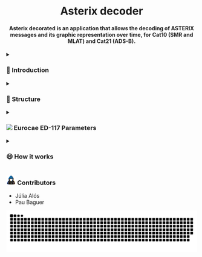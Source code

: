 <div align="center">
<h1 align="center">Asterix decoder</h1>
<h4 align="center">Asterix decorated is an application that allows the decoding of ASTERIX messages and its graphic representation over time, for Cat10 (SMR and MLAT) and Cat21 (ADS-B).</h4>
</div>

<details>
  <summary><h3>👋 Introduction</h3></summary>
</details>

<details>
  <summary><h3>📝 Structure</h3></summary>
  <h4><img src="https://media2.giphy.com/media/QssGEmpkyEOhBCb7e1/giphy.gif?cid=ecf05e47a0n3gi1bfqntqmob8g9aid1oyj2wr3ds3mg700bl&rid=giphy.gif" width ="15">
Backend</h4>
<h4><img src="https://media2.giphy.com/media/QssGEmpkyEOhBCb7e1/giphy.gif?cid=ecf05e47a0n3gi1bfqntqmob8g9aid1oyj2wr3ds3mg700bl&rid=giphy.gif" width ="15">
Frontend</h4>
  
</details>

<details>
  <summary><h3><img src="https://media.giphy.com/media/iY8CRBdQXODJSCERIr/giphy.gif" width="25"> Eurocae ED-117 Parameters</h3></summary>  
  <h4>Probability of false identification</h4>
  <p>The probability of false identification conrresponds to the number of times that the target identifier has changed value over an average of 5 seconds. Specifications require that this percentage must be less than 0.0001%. It is considered false identification when the MLAT system identifies the target incorrectly when it is transmitting it correctly.</p>
  <h6>Implementation</h6>
  <p>For the calculation of this parameter, only the messages that come from the MLAT system are required (only from aircraft) and at the same time they must be of type "Target Report", and contain the data item of the target identification.</p>
  <p>To find the cases in which the identification has been wrong, it is necessary to check flight by flight. For this we create a HashMap, where the key corresponds to the Target Address of the aircraft (which is a unique and permanent identifier) and in it we store the start time of the window and the correct value of the Target Identification. In addition as we have to calculate this parameter based on the area in which the plane is located, we have a counter for correct identifications and false identifications for each one of them. When increasing the counter, its position is determined based on its coordinates.</p>
  <p>Following the algorithm shown in the following figure, we obtain the counters for each of the airport areas, both for false and correct identifications, the probability of false identification being the negative cases divided by the sum of both.</p>
    <img src="https://github.com/PauBaguer/asterix-visualizer/blob/master/assets/ProbFalseIdentification.png">
  <h6>Results</h6>
  <br>
  <h4>Position Accuracy</h4>
  <p>In document ED-117, it states that the maximum error between the received horizontal position of a target and
          its real position, based on the area in which the aircraft is located, must be:
          <br /> &nbsp;&nbsp;- Maneuvering area and Apron: Maximum error of 7.5 m 95% of the time. And a maximum error
          of 12 m 99% of the time.
          <br /> &nbsp;&nbsp;- Stand: Maximum error of 20 m averaged in periods of 5 seconds.
          <br /> &nbsp;&nbsp;- Type 4 area: Maximum error of 20 m 95% of the time.
          <br /> &nbsp;&nbsp;- Type 5 area: Maximum error of 40 m 95% of the time.
  </p>
  <h6>Implementation</h6>
  <p>To proceed with the accuracy calculation, the aircraft must be equipped with dgps to be able to extract its data, and therefore its exact real position. Since we do not require these data in our test files, the ADS-B info is used as a reference. To reduce the errors in the calculations we will consider as valid the ADS-B messages with a Position Integrity Category &lt; 0.3 NM. To find the MLAT and ADS-B pairs, messages with the same target address and closest in time will be searched within a 50 ms search window.

  <h6>Results</h6>

</details>

<details>
  <summary><h3>😄 How it works</h3></summary>  

</details>

<h3>       <picture><img src = "https://github.com/0xAbdulKhalid/0xAbdulKhalid/raw/main/assets/mdImages/about_me.gif" width = 25px></picture> Contributors</h3>

- Júlia Alós
- Pau Baguer


<div align="center">
  <a href="https://1999azzar.github.io/1999AZZAR/">
  <img  src="https://github.com/1999AZZAR/1999AZZAR/blob/main/resources/img/grid-snake.svg"
       alt="snake" /></a>
</div>
